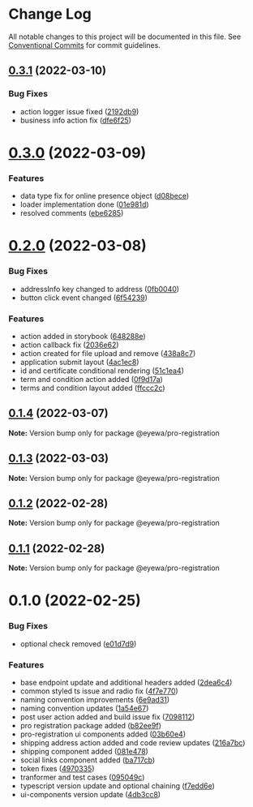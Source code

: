 # Change Log

All notable changes to this project will be documented in this file.
See [Conventional Commits](https://conventionalcommits.org) for commit guidelines.

## [0.3.1](https://github.com/GunjanjainEyewa/fe-core/compare/@eyewa/pro-registration@0.3.0...@eyewa/pro-registration@0.3.1) (2022-03-10)


### Bug Fixes

* action logger issue fixed ([2192db9](https://github.com/GunjanjainEyewa/fe-core/commit/2192db90d0f9181162d5ede17d17f7cc7983239b))
* business info action fix ([dfe6f25](https://github.com/GunjanjainEyewa/fe-core/commit/dfe6f25a8843deacff925cd8c2c9d866f8c71c3f))





# [0.3.0](https://github.com/GunjanjainEyewa/fe-core/compare/@eyewa/pro-registration@0.2.0...@eyewa/pro-registration@0.3.0) (2022-03-09)


### Features

* data type fix for online presence object ([d08bece](https://github.com/GunjanjainEyewa/fe-core/commit/d08bece558e7166be31e1f6e6ea3600e986a17e8))
* loader implementation done ([01e981d](https://github.com/GunjanjainEyewa/fe-core/commit/01e981d0946bf6ebb2e8464673079c0caeaec8c4))
* resolved comments ([ebe6285](https://github.com/GunjanjainEyewa/fe-core/commit/ebe6285220d7090c7bacff2714e223bbafa8a2c3))





# [0.2.0](https://github.com/GunjanjainEyewa/fe-core/compare/@eyewa/pro-registration@0.1.4...@eyewa/pro-registration@0.2.0) (2022-03-08)


### Bug Fixes

* addressInfo key changed to address ([0fb0040](https://github.com/GunjanjainEyewa/fe-core/commit/0fb004051b6314a06ed2383b54a5eb46fca22caa))
* button click event changed ([6f54239](https://github.com/GunjanjainEyewa/fe-core/commit/6f54239e0dd5408192c16fb88f2279aa3ce7236d))


### Features

* action added in storybook ([648288e](https://github.com/GunjanjainEyewa/fe-core/commit/648288e4b9046afc062c8596e2703beca8138962))
* action callback fix ([2036e62](https://github.com/GunjanjainEyewa/fe-core/commit/2036e62c40565224edacafc0aa5eec4d2edc60aa))
* action created for file upload and remove ([438a8c7](https://github.com/GunjanjainEyewa/fe-core/commit/438a8c77ff937f5a333478583432c0d4dbd7cbf7))
* application submit layout ([4ac1ec8](https://github.com/GunjanjainEyewa/fe-core/commit/4ac1ec88a843f78e7e62efda75fd9232e906f501))
* id and certificate conditional rendering ([51c1ea4](https://github.com/GunjanjainEyewa/fe-core/commit/51c1ea4ba2888bee86c51e1cfcf028b563ba6dbe))
* term and condition action added ([0f9d17a](https://github.com/GunjanjainEyewa/fe-core/commit/0f9d17ab5aba1b51972c9556440827613ba25cd2))
* terms and condition layout added ([ffccc2c](https://github.com/GunjanjainEyewa/fe-core/commit/ffccc2cb31331f44e68f8667073b2c47fb8dd7de))





## [0.1.4](https://github.com/GunjanjainEyewa/fe-core/compare/@eyewa/pro-registration@0.1.3...@eyewa/pro-registration@0.1.4) (2022-03-07)

**Note:** Version bump only for package @eyewa/pro-registration





## [0.1.3](https://github.com/GunjanjainEyewa/fe-core/compare/@eyewa/pro-registration@0.1.2...@eyewa/pro-registration@0.1.3) (2022-03-03)

**Note:** Version bump only for package @eyewa/pro-registration





## [0.1.2](https://github.com/GunjanjainEyewa/fe-core/compare/@eyewa/pro-registration@0.1.1...@eyewa/pro-registration@0.1.2) (2022-02-28)

**Note:** Version bump only for package @eyewa/pro-registration





## [0.1.1](https://github.com/GunjanjainEyewa/fe-core/compare/@eyewa/pro-registration@0.1.0...@eyewa/pro-registration@0.1.1) (2022-02-28)

**Note:** Version bump only for package @eyewa/pro-registration





# 0.1.0 (2022-02-25)


### Bug Fixes

* optional check removed ([e01d7d9](https://github.com/GunjanjainEyewa/fe-core/commit/e01d7d94c8ea18a7b402e14c511a01e1e47e6f49))


### Features

* base endpoint update and additional headers added ([2dea6c4](https://github.com/GunjanjainEyewa/fe-core/commit/2dea6c4ab97cb695fd7cf64e6c9620b87e8b5561))
* common styled ts issue and radio fix ([4f7e770](https://github.com/GunjanjainEyewa/fe-core/commit/4f7e770b17d3e31a359f542608f60190e40c7c10))
* naming convention improvements ([6e9ad31](https://github.com/GunjanjainEyewa/fe-core/commit/6e9ad314caedc69acc5c441ddae8d4931c59d733))
* naming convention updates ([1a54e67](https://github.com/GunjanjainEyewa/fe-core/commit/1a54e671abe118373dcd46446aaef1687012ecfc))
* post user action added and build issue fix ([7098112](https://github.com/GunjanjainEyewa/fe-core/commit/70981121a10f632c26944b3700c775f21c9cf965))
* pro registration package added ([b82ee9f](https://github.com/GunjanjainEyewa/fe-core/commit/b82ee9f32a314dfb4106115881e4d7f2725ba352))
* pro-registration ui components added ([03b60e4](https://github.com/GunjanjainEyewa/fe-core/commit/03b60e4da76b05106f19891ea1996cba1f6f012c))
* shipping address action added and code review updates ([216a7bc](https://github.com/GunjanjainEyewa/fe-core/commit/216a7bc34afad8c8fc87d4fc76f5a44c50aa59a7))
* shipping component added ([081e478](https://github.com/GunjanjainEyewa/fe-core/commit/081e478a911867523e711b4d22bbad2d2b6fae1e))
* social links component added ([ba717cb](https://github.com/GunjanjainEyewa/fe-core/commit/ba717cb3b3c5941c8cc41b67f606fde4ede25a88))
* token fixes ([4970335](https://github.com/GunjanjainEyewa/fe-core/commit/49703357954b1c6e7e5f6d8e91fc540e201b5a58))
* tranformer and test cases ([095049c](https://github.com/GunjanjainEyewa/fe-core/commit/095049c16fb87dc1417664ab531fa0983c6ad73b))
* typescript version update and optional chaining ([f7edd6e](https://github.com/GunjanjainEyewa/fe-core/commit/f7edd6e28bd52f8d51f05d9308ea3ac764427bdb))
* ui-components version update ([4db3cc8](https://github.com/GunjanjainEyewa/fe-core/commit/4db3cc8d0f75ada81980241dbfb39a87c59ef195))
